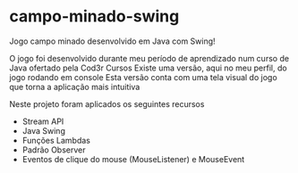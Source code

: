 # campo-minado-swing
Jogo campo minado desenvolvido em Java com Swing!

O jogo foi desenvolvido durante meu período de aprendizado num curso de Java ofertado pela Cod3r Cursos
Existe uma versão, aqui no meu perfil, do jogo rodando em console
Esta versão conta com uma tela visual do jogo que torna a aplicação mais intuitiva

Neste projeto foram aplicados os seguintes recursos
- Stream API
- Java Swing
- Funções Lambdas
- Padrão Observer
- Eventos de clique do mouse (MouseListener) e MouseEvent
